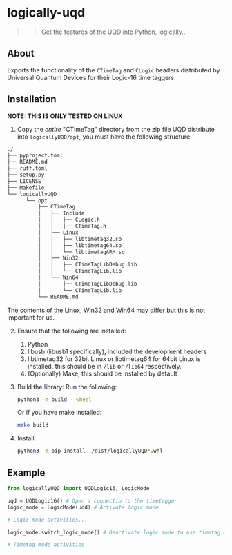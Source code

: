 # logically-uqd

>> Get the features of the UQD into Python, logically...

## About
Exports the functionality of the `CTimeTag` and `CLogic` headers distributed by Universal Quantum Devices for their Logic-16 time taggers.

## Installation
**NOTE: THIS IS ONLY TESTED ON LINUX**

1. Copy the *entire* "CTimeTag" directory from the zip file UQD distribute into `logicallyUQD/opt`, you must have the following structure:
```sh
./
├── pyproject.toml
├── README.md
├── ruff.toml
├── setup.py
├── LICENSE
├── Makefile
└── logicallyUQD
      └── opt
          ├── CTimeTag
          │   ├── Include
          │   │   ├── CLogic.h
          │   │   ├── CTimeTag.h
          │   ├── Linux
          │   │   ├── libtimetag32.so
          │   │   ├── libtimetag64.so
          │   │   └── libtimetagARM.so
          │   ├── Win32
          │   │   ├── CTimeTagLibDebug.lib
          │   │   └── CTimeTagLib.lib
          │   └── Win64
          │       ├── CTimeTagLibDebug.lib
          │       └── CTimeTagLib.lib
          └── README.md
```
The contents of the Linux, Win32 and Win64 may differ but this is not important for us.

2. Ensure that the following are installed:
    1. Python
    2. libusb (libusb1 specifically), included the development headers
    3. libtimetag32 for 32bit Linux or libtimetag64 for 64bit Linux is installed, this should be in `/lib` or `/lib64` respectively.
    4. (Optionally) Make, this should be installed by default

3. Build the library:
    Run the following:
    ```sh
	python3 -m build --wheel
    ```
    Or if you have make installed:
    ```sh
    make build
    ```
4. Install:
    ```sh
    python3 -m pip install ./dist/logicallyUQD*.whl
    ```

## Example
``` python
from logicallyUQD import UQDLogic16, LogicMode

uqd = UQDLogic16() # Open a connectio to the timetagger
logic_mode = LogicMode(uqd) # Activate logic mode

# Logic mode activities...

logic_mode.switch_logic_mode() # Deactivate logic mode to use timetag mode again

# Timetag mode activities


```
